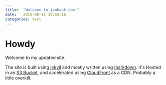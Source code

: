 ```yaml
---
title:  "Welcome to janhaak.com!"
date:   2015-08-13 19:55:16
categories: test
---
```

# Howdy
Welcome to my updated site.

The site is built using  [jekyll](http://jekyllrb.com/ "Jekyll Home Page") and mostly written using [markdown](http://daringfireball.net/projects/markdown/). It's Hosted in an [S3 Bucket](https://aws.amazon.com/s3/), and accelerated using [CloudFront](https://aws.amazon.com/cloudfront/) as a CDN. Probably a little overkill.
